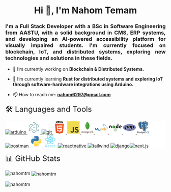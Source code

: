 <h1 align="center">Hi 👋, I'm Nahom Temam</h1>
<h3 align="center" style="text-align:justify;">I'm a Full Stack Developer with a BSc in Software Engineering from AASTU, with a solid background in CMS, ERP systems, and developing an AI-powered accessibility platform for visually impaired students. I'm currently focused on blockchain, IoT, and distributed systems, exploring new technologies and solutions in these fields.</h3>

- 🔭 I’m currently working on **Blockchain & Distributed Systems.**

- 🌱 I’m currently learning **Rust for distributed systems and exploring IoT through software-hardware integrations using Arduino.**

- 📫 How to reach me: **nahom6297@gmail.com**



<div style="font-size: 24px;">🛠️ Languages and Tools</div>

<p align="left" style="background-color: white;"> <a href="https://www.arduino.cc/" target="_blank" rel="noreferrer"> <img src="https://cdn.worldvectorlogo.com/logos/arduino-1.svg" alt="arduino" width="40" height="40"/> </a> <a href="https://www.electronjs.org" target="_blank" rel="noreferrer"> <img src="https://raw.githubusercontent.com/devicons/devicon/master/icons/electron/electron-original.svg" alt="electron" width="40" height="40"/> </a> <a href="https://git-scm.com/" target="_blank" rel="noreferrer"> <img src="https://www.vectorlogo.zone/logos/git-scm/git-scm-icon.svg" alt="git" width="40" height="40"/> </a> <a href="https://www.w3.org/html/" target="_blank" rel="noreferrer"> <img src="https://raw.githubusercontent.com/devicons/devicon/master/icons/html5/html5-original-wordmark.svg" alt="html5" width="40" height="40"/> </a> <a href="https://developer.mozilla.org/en-US/docs/Web/JavaScript" target="_blank" rel="noreferrer"> <img src="https://raw.githubusercontent.com/devicons/devicon/master/icons/javascript/javascript-original.svg" alt="javascript" width="40" height="40"/> </a> <a href="https://www.mongodb.com/" target="_blank" rel="noreferrer"> <img src="https://raw.githubusercontent.com/devicons/devicon/master/icons/mongodb/mongodb-original-wordmark.svg" alt="mongodb" width="40" height="40"/> </a> <a href="https://www.mysql.com/" target="_blank" rel="noreferrer"> <img src="https://raw.githubusercontent.com/devicons/devicon/master/icons/mysql/mysql-original-wordmark.svg" alt="mysql" width="40" height="40"/> </a> <a href="https://nodejs.org" target="_blank" rel="noreferrer"> <img src="https://raw.githubusercontent.com/devicons/devicon/master/icons/nodejs/nodejs-original-wordmark.svg" alt="nodejs" width="40" height="40"/> </a> <a href="https://www.php.net" target="_blank" rel="noreferrer"> <img src="https://raw.githubusercontent.com/devicons/devicon/master/icons/php/php-original.svg" alt="php" width="40" height="40"/> </a> <a href="https://www.postgresql.org" target="_blank" rel="noreferrer"> <img src="https://raw.githubusercontent.com/devicons/devicon/master/icons/postgresql/postgresql-original-wordmark.svg" alt="postgresql" width="40" height="40"/> </a> <a href="https://postman.com" target="_blank" rel="noreferrer"> <img src="https://www.vectorlogo.zone/logos/getpostman/getpostman-icon.svg" alt="postman" width="40" height="40"/> </a> <a href="https://www.python.org" target="_blank" rel="noreferrer"> <img src="https://raw.githubusercontent.com/devicons/devicon/master/icons/python/python-original.svg" alt="python" width="40" height="40"/> </a> <a href="https://reactjs.org/" target="_blank" rel="noreferrer"> <img src="https://raw.githubusercontent.com/devicons/devicon/master/icons/react/react-original-wordmark.svg" alt="react" width="40" height="40"/> </a> <a href="https://reactnative.dev/" target="_blank" rel="noreferrer"> <img src="https://reactnative.dev/img/header_logo.svg" alt="reactnative" width="40" height="40"/> </a> <a href="https://tailwindcss.com/" target="_blank" rel="noreferrer"> <img src="https://www.vectorlogo.zone/logos/tailwindcss/tailwindcss-icon.svg" alt="tailwind" width="40" height="40"/> </a><a href="https://www.djangoproject.com/" target="_blank" rel="noreferrer"><img src="https://cdn.worldvectorlogo.com/logos/django.svg" alt="django" width="40" height= "40"/><a/><a href="https://nextjs.org/" target="_blank" rel="noreferrer"><img src="https://cdn.worldvectorlogo.com/logos/nextjs-2.svg" alt="next.js" width="40" height= "40"/><a/> </p>



<div style="font-size: 24px;">📊 GitHub Stats</div>

<p><img align="left" src="https://github-readme-stats.vercel.app/api/top-langs?username=nahomtm&show_icons=true&locale=en&layout=compact" alt="nahomtm" /></p>

<p>&nbsp;<img align="center" src="https://github-readme-stats.vercel.app/api?username=nahomtm&show_icons=true&locale=en" alt="nahomtm" /></p>

<p><img align="center" src="https://github-readme-streak-stats.herokuapp.com/?user=nahomtm&" alt="nahomtm" /></p>
